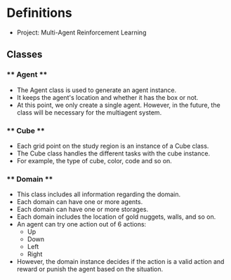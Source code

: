 # Definitions

- Project: Multi-Agent Reinforcement Learning

## Classes

### ** Agent **
- The Agent class is used to generate an agent instance.
- It keeps the agent's location and whether it has the box or not.
- At this point, we only create a single agent. However, in the future, the class will be necessary for the multiagent system.

### ** Cube **
- Each grid point on the study region is an instance of a Cube class. 
- The Cube class handles the different tasks with the cube instance. 
- For example, the type of cube, color, code and so on. 

### ** Domain **
- This class includes all information regarding the domain. 
- Each domain can have one or more agents. 
- Each domain can have one or more storages.
- Each domain includes the location of gold nuggets, walls, and so on.
- An agent can try one action out of 6 actions:
    - Up
    - Down
    - Left
    - Right
- However, the domain instance decides if the action is a valid action  and reward or punish the agent based on the situation.

